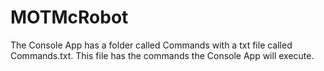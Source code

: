 # MOTMcRobot
The Console App has a folder called Commands with a txt file called Commands.txt. This file has the commands the Console App will execute. 
